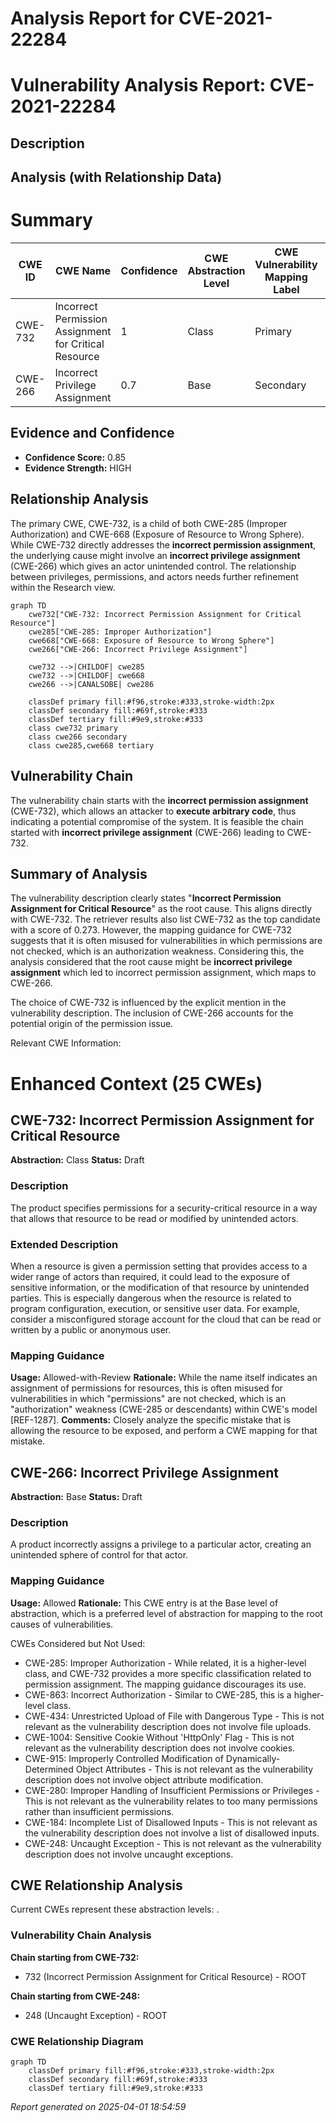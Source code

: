 # Analysis Report for CVE-2021-22284

# Vulnerability Analysis Report: CVE-2021-22284

## Description



## Analysis (with Relationship Data)

# Summary
| CWE ID | CWE Name | Confidence | CWE Abstraction Level | CWE Vulnerability Mapping Label | CWE-Vulnerability Mapping Notes |
|---|---|---|---|---|---|
| CWE-732 | Incorrect Permission Assignment for Critical Resource | 1 | Class | Primary | Allowed-with-Review |
| CWE-266 | Incorrect Privilege Assignment | 0.7 | Base | Secondary | Allowed |

## Evidence and Confidence

*   **Confidence Score:** 0.85
*   **Evidence Strength:** HIGH

## Relationship Analysis
The primary CWE, CWE-732, is a child of both CWE-285 (Improper Authorization) and CWE-668 (Exposure of Resource to Wrong Sphere). While CWE-732 directly addresses the **incorrect permission assignment**, the underlying cause might involve an **incorrect privilege assignment** (CWE-266) which gives an actor unintended control. The relationship between privileges, permissions, and actors needs further refinement within the Research view.

```mermaid
graph TD
    cwe732["CWE-732: Incorrect Permission Assignment for Critical Resource"]
    cwe285["CWE-285: Improper Authorization"]
    cwe668["CWE-668: Exposure of Resource to Wrong Sphere"]
    cwe266["CWE-266: Incorrect Privilege Assignment"]

    cwe732 -->|CHILDOF| cwe285
    cwe732 -->|CHILDOF| cwe668
    cwe266 -->|CANALSOBE| cwe286
    
    classDef primary fill:#f96,stroke:#333,stroke-width:2px
    classDef secondary fill:#69f,stroke:#333
    classDef tertiary fill:#9e9,stroke:#333
    class cwe732 primary
    class cwe266 secondary
    class cwe285,cwe668 tertiary
```

## Vulnerability Chain
The vulnerability chain starts with the **incorrect permission assignment** (CWE-732), which allows an attacker to **execute arbitrary code**, thus indicating a potential compromise of the system. It is feasible the chain started with **incorrect privilege assignment** (CWE-266) leading to CWE-732.

## Summary of Analysis
The vulnerability description clearly states "**Incorrect Permission Assignment for Critical Resource**" as the root cause. This aligns directly with CWE-732. The retriever results also list CWE-732 as the top candidate with a score of 0.273. However, the mapping guidance for CWE-732 suggests that it is often misused for vulnerabilities in which permissions are not checked, which is an authorization weakness. Considering this, the analysis considered that the root cause might be **incorrect privilege assignment** which led to incorrect permission assignment, which maps to CWE-266.

The choice of CWE-732 is influenced by the explicit mention in the vulnerability description. The inclusion of CWE-266 accounts for the potential origin of the permission issue.

Relevant CWE Information:

# Enhanced Context (25 CWEs)

## CWE-732: Incorrect Permission Assignment for Critical Resource
**Abstraction:** Class
**Status:** Draft

### Description
The product specifies permissions for a security-critical resource in a way that allows that resource to be read or modified by unintended actors.

### Extended Description
When a resource is given a permission setting that provides access to a wider range of actors than required, it could lead to the exposure of sensitive information, or the modification of that resource by unintended parties. This is especially dangerous when the resource is related to program configuration, execution, or sensitive user data. For example, consider a misconfigured storage account for the cloud that can be read or written by a public or anonymous user.

### Mapping Guidance
**Usage:** Allowed-with-Review
**Rationale:** While the name itself indicates an assignment of permissions for resources, this is often misused for vulnerabilities in which "permissions" are not checked, which is an "authorization" weakness (CWE-285 or descendants) within CWE's model [REF-1287].
**Comments:** Closely analyze the specific mistake that is allowing the resource to be exposed, and perform a CWE mapping for that mistake.

## CWE-266: Incorrect Privilege Assignment
**Abstraction:** Base
**Status:** Draft

### Description
A product incorrectly assigns a privilege to a particular actor, creating an unintended sphere of control for that actor.

### Mapping Guidance
**Usage:** Allowed
**Rationale:** This CWE entry is at the Base level of abstraction, which is a preferred level of abstraction for mapping to the root causes of vulnerabilities.

CWEs Considered but Not Used:

*   CWE-285: Improper Authorization - While related, it is a higher-level class, and CWE-732 provides a more specific classification related to permission assignment. The mapping guidance discourages its use.
*   CWE-863: Incorrect Authorization - Similar to CWE-285, this is a higher-level class.
*   CWE-434: Unrestricted Upload of File with Dangerous Type - This is not relevant as the vulnerability description does not involve file uploads.
*   CWE-1004: Sensitive Cookie Without 'HttpOnly' Flag - This is not relevant as the vulnerability description does not involve cookies.
*   CWE-915: Improperly Controlled Modification of Dynamically-Determined Object Attributes - This is not relevant as the vulnerability description does not involve object attribute modification.
*   CWE-280: Improper Handling of Insufficient Permissions or Privileges - This is not relevant as the vulnerability relates to too many permissions rather than insufficient permissions.
*   CWE-184: Incomplete List of Disallowed Inputs - This is not relevant as the vulnerability description does not involve a list of disallowed inputs.
*   CWE-248: Uncaught Exception - This is not relevant as the vulnerability description does not involve uncaught exceptions.


## CWE Relationship Analysis

Current CWEs represent these abstraction levels: .


### Vulnerability Chain Analysis

**Chain starting from CWE-732:**
- 732 (Incorrect Permission Assignment for Critical Resource) - ROOT


**Chain starting from CWE-248:**
- 248 (Uncaught Exception) - ROOT



### CWE Relationship Diagram

```mermaid
graph TD
    classDef primary fill:#f96,stroke:#333,stroke-width:2px
    classDef secondary fill:#69f,stroke:#333
    classDef tertiary fill:#9e9,stroke:#333
```



*Report generated on 2025-04-01 18:54:59*

